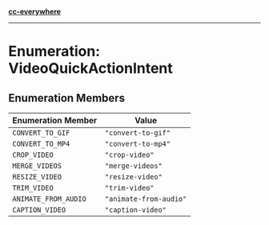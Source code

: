 [**cc-everywhere**](../../../../../index.md)

***

# Enumeration: VideoQuickActionIntent

## Enumeration Members

| Enumeration Member | Value |
| ------ | ------ |
| `CONVERT_TO_GIF` | `"convert-to-gif"` |
| `CONVERT_TO_MP4` | `"convert-to-mp4"` |
| `CROP_VIDEO` | `"crop-video"` |
| `MERGE_VIDEOS` | `"merge-videos"` |
| `RESIZE_VIDEO` | `"resize-video"` |
| `TRIM_VIDEO` | `"trim-video"` |
| `ANIMATE_FROM_AUDIO` | `"animate-from-audio"` |
| `CAPTION_VIDEO` | `"caption-video"` |
